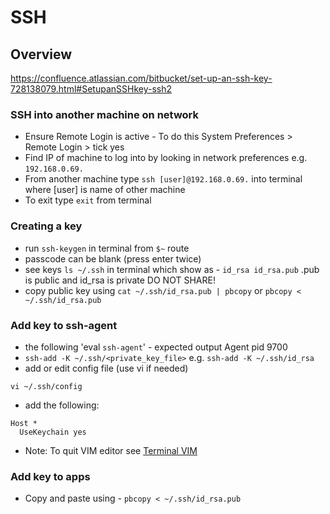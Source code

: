 # SSH

## Overview
https://confluence.atlassian.com/bitbucket/set-up-an-ssh-key-728138079.html#SetupanSSHkey-ssh2

### SSH into another machine on network
* Ensure Remote Login is active - To do this System Preferences > Remote Login > tick yes
* Find IP of machine to log into by looking in network preferences e.g. `192.168.0.69.`
* From another machine type `ssh [user]@192.168.0.69.` into terminal where [user] is name of other machine
* To exit type `exit` from terminal

### Creating a key
* run `ssh-keygen` in terminal from `$~` route
* passcode can be blank (press enter twice)
* see keys `ls ~/.ssh` in terminal which show as - `id_rsa id_rsa.pub` .pub is public and id_rsa is private DO NOT SHARE!
* copy public key using `cat ~/.ssh/id_rsa.pub | pbcopy` or `pbcopy < ~/.ssh/id_rsa.pub`

### Add key to ssh-agent
* the following 'eval `ssh-agent`' - expected output Agent pid 9700
* `ssh-add -K ~/.ssh/<private_key_file>` e.g. `ssh-add -K ~/.ssh/id_rsa`
* add or edit config file (use vi if needed)
```
vi ~/.ssh/config
```
* add the following:
```
Host *
  UseKeychain yes
```

* Note: To quit VIM editor see [Terminal VIM](../TERMINAL/README.md#VIM)

### Add key to apps
* Copy and paste using - `pbcopy < ~/.ssh/id_rsa.pub` 